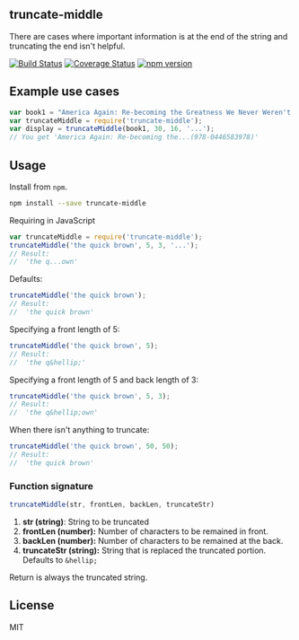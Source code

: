 ## truncate-middle

There are cases where important information is at the end of the string and truncating the end isn't helpful.

[![Build Status](https://travis-ci.org/kahwee/truncate-middle.svg?branch=master)](https://travis-ci.org/kahwee/truncate-middle) [![Coverage Status](https://coveralls.io/repos/kahwee/truncate-middle/badge.svg?branch=master)](https://coveralls.io/r/kahwee/truncate-middle?branch=master) [![npm version](https://badge.fury.io/js/truncate-middle.svg)](http://badge.fury.io/js/truncate-middle)

## Example use cases

```js
var book1 = "America Again: Re-becoming the Greatness We Never Weren't by Stephen Colbert (978-0446583978)";
var truncateMiddle = require('truncate-middle');
var display = truncateMiddle(book1, 30, 16, '...');
// You get 'America Again: Re-becoming the...(978-0446583978)'
```

## Usage
Install from `npm`.

```sh
npm install --save truncate-middle
```

Requiring in JavaScript

```js
var truncateMiddle = require('truncate-middle');
truncateMiddle('the quick brown', 5, 3, '...');
// Result:
//  'the q...own'
```

Defaults:


```js
truncateMiddle('the quick brown');
// Result:
//  'the quick brown'
```

Specifying a front length of 5:

```js
truncateMiddle('the quick brown', 5);
// Result:
//  'the q&hellip;'
```

Specifying a front length of 5 and back length of 3:

```js
truncateMiddle('the quick brown', 5, 3);
// Result:
//  'the q&hellip;own'
```

When there isn't anything to truncate:

```js
truncateMiddle('the quick brown', 50, 50);
// Result:
//  'the quick brown'
```

### Function signature

```js
truncateMiddle(str, frontLen, backLen, truncateStr)
```

1. **str (string)**: String to be truncated
1. **frontLen (number):** Number of characters to be remained in front.
1. **backLen (number):** Number of characters to be remained at the back.
1. **truncateStr (string):** String that is replaced the truncated portion. Defaults to `&hellip;`

Return is always the truncated string.

## License

MIT
